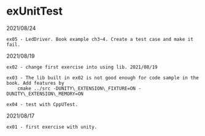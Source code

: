 # exUnitTest

2021/08/24

	ex05 - LedDriver. Book example ch3~4. Create a test case and make it fail.

2021/08/19 
	
	ex02 - change first exercise into using lib. 2021/08/19

	ex03 - The lib built in ex02 is not good enough for code sample in the book. Add features by 
		cmake ../src -DUNITY\_EXTENSION\_FIXTURE=ON -DUNITY\_EXTENSION\_MEMORY=ON

	ex04 - test with CppUTest. 

2021/08/17

	ex01 - first exercise with unity. 
